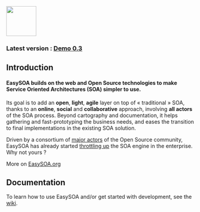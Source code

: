 <img src="https://github.com/easysoa/EasySOA/wiki/logo.png" height="80" />

### Latest version : <a href="http://www.easysoa.org/welcome/download/">Demo 0.3</a>

## Introduction

#### EasySOA builds on the web and Open Source technologies to make Service Oriented Architectures (SOA) simpler to use.

Its goal is to add an **open**, **light**, **agile** layer on top of « traditional » SOA, thanks to an **online**, **social** and **collaborative** approach, involving **all actors** of the SOA process. Beyond cartography and documentation, it helps gathering and fast-prototyping the business needs, and eases the transition to final implementations in the existing SOA solution.

Driven by a consortium of [major actors](http://www.easysoa.org/welcome/easysoa-consortium/) of the Open Source community, EasySOA has already started [throttling up](http://www.easysoa.org/welcome/partner-entreprises/) the SOA engine in the enterprise. Why not yours ?

More on [EasySOA.org](http://www.easysoa.org)

## Documentation

To learn how to use EasySOA and/or get started with development, see the [wiki](https://github.com/easysoa/EasySOA/wiki).